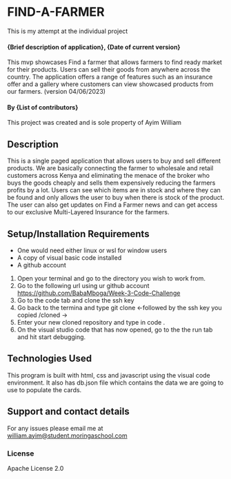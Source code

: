 # FIND-A-FARMER
This is my attempt at the individual project
#### {Brief description of application}, {Date of current version}
This mvp showcases Find a farmer that allows farmers to find ready market for their products. Users can sell their goods from anywhere across the country. The application offers a range of features such as an insurance offer and a gallery where customers can view showcased products from our farmers. (version 04/06/2023) 
#### By **{List of contributors}**
This project was created and is sole property of Ayim William
## Description
This is a single paged application that allows users to buy and sell different products. We  are basically connecting the farmer to wholesale and retail customers across Kenya and eliminating the menace of the broker who buys the goods cheaply and sells them expensively reducing the farmers profits by a lot. Users can see which items are in stock and where they can be found and only allows the user to buy when there is stock of the product. The user can also get updates on Find a Farmer news and can get access to our exclusive Multi-Layered Insurance for the farmers.
## Setup/Installation Requirements
* One would need either linux or wsl for window users
* A copy of visual basic code installed
* A github account

1. Open your terminal and go to the directory you wish to work from.
2. Go to the following url using ur github account https://github.com/BabaMboga/Week-3-Code-Challenge
3. Go to the code tab and clone the ssh key
4. Go back to the termina and type git clone <-followed by the ssh key you copied /cloned ->
5. Enter your new cloned repository and type in code .
6. On the visual studio code that has now opened, go to the the run tab and hit start debugging.
## Technologies Used
This program is built with html, css and javascript using the visual code environment.
It also has db.json file which contains the data we are going to use to populate the cards.
## Support and contact details
For any issues please email me at william.ayim@student.moringaschool.com
### License
Apache License 2.0
